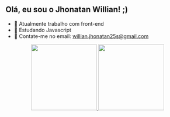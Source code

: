 ## Olá, eu sou o Jhonatan Willian! ;)

- 🔭 Atualmente trabalho com front-end
- 🌱 Estudando Javascript
- 💬 Contate-me no email: willian.jhonatan25s@gmail.com

<div align="center">
  <a href="https://github.com/JhonatanDevBr">
  <img height="180em" src="https://github-readme-stats.vercel.app/api?username=JhonatanDevBr&show_icons=true&theme=dracula&include_all_commits=true&count_private=true"/>
  <img height="180em" src="https://github-readme-stats.vercel.app/api/top-langs/?username=JhonatanDevBr&layout=compact&langs_count=7&theme=dracula"/>
</div>
